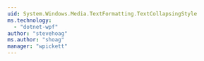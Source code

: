 ```yaml
---
uid: System.Windows.Media.TextFormatting.TextCollapsingStyle
ms.technology: 
  - "dotnet-wpf"
author: "stevehoag"
ms.author: "shoag"
manager: "wpickett"
---
```

